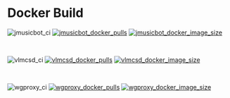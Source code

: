 # Docker Build
![jmusicbot_ci] [![jmusicbot_docker_pulls]][jmusicbot_docker_hub] [![jmusicbot_docker_image_size]][jmusicbot_docker_hub]

[jmusicbot_ci]: https://github.com/cwlu2001/docker-build/actions/workflows/jmusicbot.yml/badge.svg
[jmusicbot_docker_pulls]: https://img.shields.io/docker/pulls/cwlu2001/jmusicbot?logo=docker
[jmusicbot_docker_image_size]: https://img.shields.io/docker/image-size/cwlu2001/jmusicbot?logo=docker
[jmusicbot_docker_hub]: https://hub.docker.com/r/cwlu2001/jmusicbot/
<br/>

![vlmcsd_ci] [![vlmcsd_docker_pulls]][vlmcsd_docker_hub] [![vlmcsd_docker_image_size]][vlmcsd_docker_hub]

[vlmcsd_ci]: https://github.com/cwlu2001/docker-build/actions/workflows/vlmcsd.yml/badge.svg
[vlmcsd_docker_pulls]: https://img.shields.io/docker/pulls/cwlu2001/vlmcsd?logo=docker
[vlmcsd_docker_image_size]: https://img.shields.io/docker/image-size/cwlu2001/vlmcsd?logo=docker
[vlmcsd_docker_hub]: https://hub.docker.com/r/cwlu2001/vlmcsd/
<br/>

![wgproxy_ci] [![wgproxy_docker_pulls]][wgproxy_docker_hub] [![wgproxy_docker_image_size]][wgproxy_docker_hub]

[wgproxy_ci]: https://github.com/cwlu2001/docker-build/actions/workflows/wgproxy.yml/badge.svg
[wgproxy_docker_pulls]: https://img.shields.io/docker/pulls/cwlu2001/wgproxy?logo=docker
[wgproxy_docker_image_size]: https://img.shields.io/docker/image-size/cwlu2001/wgproxy?logo=docker
[wgproxy_docker_hub]: https://hub.docker.com/r/cwlu2001/wgproxy/
<br/>
